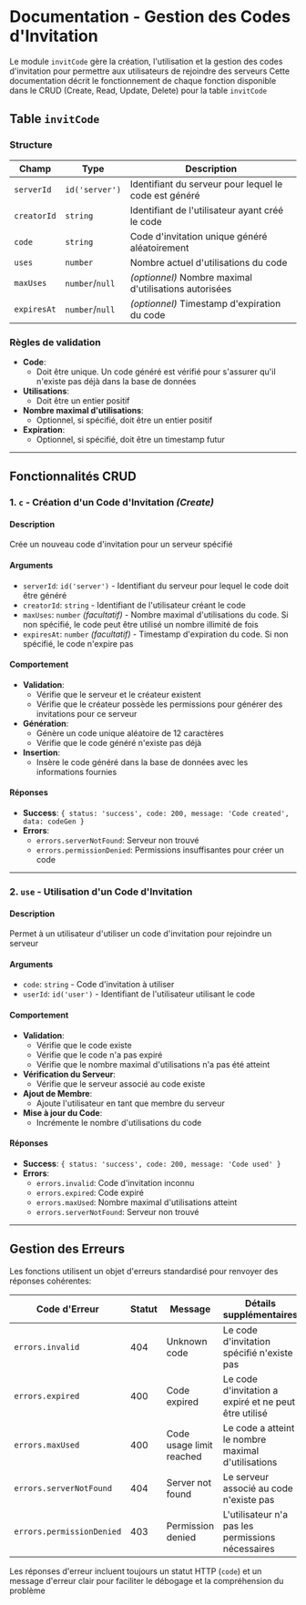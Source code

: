# Documentation - Gestion des Codes d'Invitation

Le module `invitCode` gère la création, l'utilisation et la gestion des codes d'invitation pour permettre aux utilisateurs de rejoindre des serveurs
Cette documentation décrit le fonctionnement de chaque fonction disponible dans le CRUD (Create, Read, Update, Delete) pour la table `invitCode`

## Table `invitCode`

### Structure

| Champ       | Type            | Description                                            |
| ----------- | --------------- | ------------------------------------------------------ |
| `serverId`  | `id('server')`  | Identifiant du serveur pour lequel le code est généré  |
| `creatorId` | `string`        | Identifiant de l'utilisateur ayant créé le code        |
| `code`      | `string`        | Code d'invitation unique généré aléatoirement          |
| `uses`      | `number`        | Nombre actuel d'utilisations du code                   |
| `maxUses`   | `number`/`null` | _(optionnel)_ Nombre maximal d'utilisations autorisées |
| `expiresAt` | `number`/`null` | _(optionnel)_ Timestamp d'expiration du code           |

### Règles de validation

-   **Code**:
    -   Doit être unique. Un code généré est vérifié pour s'assurer qu'il n'existe pas déjà dans la base de données
-   **Utilisations**:
    -   Doit être un entier positif
-   **Nombre maximal d'utilisations**:
    -   Optionnel, si spécifié, doit être un entier positif
-   **Expiration**:
    -   Optionnel, si spécifié, doit être un timestamp futur

---

## Fonctionnalités CRUD

### 1. `c` - Création d'un Code d'Invitation _(Create)_

#### Description

Crée un nouveau code d'invitation pour un serveur spécifié

#### Arguments

-   `serverId`: `id('server')` - Identifiant du serveur pour lequel le code doit être généré
-   `creatorId`: `string` - Identifiant de l'utilisateur créant le code
-   `maxUses`: `number` _(facultatif)_ - Nombre maximal d'utilisations du code. Si non spécifié, le code peut être utilisé un nombre illimité de fois
-   `expiresAt`: `number` _(facultatif)_ - Timestamp d'expiration du code. Si non spécifié, le code n'expire pas

#### Comportement

-   **Validation**:
    -   Vérifie que le serveur et le créateur existent
    -   Vérifie que le créateur possède les permissions pour générer des invitations pour ce serveur
-   **Génération**:
    -   Génère un code unique aléatoire de 12 caractères
    -   Vérifie que le code généré n'existe pas déjà
-   **Insertion**:
    -   Insère le code généré dans la base de données avec les informations fournies

#### Réponses

-   **Success**: `{ status: 'success', code: 200, message: 'Code created', data: codeGen }`
-   **Errors**:
    -   `errors.serverNotFound`: Serveur non trouvé
    -   `errors.permissionDenied`: Permissions insuffisantes pour créer un code

---

### 2. `use` - Utilisation d'un Code d'Invitation

#### Description

Permet à un utilisateur d'utiliser un code d'invitation pour rejoindre un serveur

#### Arguments

-   `code`: `string` - Code d'invitation à utiliser
-   `userId`: `id('user')` - Identifiant de l'utilisateur utilisant le code

#### Comportement

-   **Validation**:
    -   Vérifie que le code existe
    -   Vérifie que le code n'a pas expiré
    -   Vérifie que le nombre maximal d'utilisations n'a pas été atteint
-   **Vérification du Serveur**:
    -   Vérifie que le serveur associé au code existe
-   **Ajout de Membre**:
    -   Ajoute l'utilisateur en tant que membre du serveur
-   **Mise à jour du Code**:
    -   Incrémente le nombre d'utilisations du code

#### Réponses

-   **Success**: `{ status: 'success', code: 200, message: 'Code used' }`
-   **Errors**:
    -   `errors.invalid`: Code d'invitation inconnu
    -   `errors.expired`: Code expiré
    -   `errors.maxUsed`: Nombre maximal d'utilisations atteint
    -   `errors.serverNotFound`: Serveur non trouvé

---

## Gestion des Erreurs

Les fonctions utilisent un objet d'erreurs standardisé pour renvoyer des réponses cohérentes:

| Code d'Erreur             | Statut | Message                  | Détails supplémentaires                               |
| ------------------------- | ------ | ------------------------ | ----------------------------------------------------- |
| `errors.invalid`          | 404    | Unknown code             | Le code d'invitation spécifié n'existe pas            |
| `errors.expired`          | 400    | Code expired             | Le code d'invitation a expiré et ne peut être utilisé |
| `errors.maxUsed`          | 400    | Code usage limit reached | Le code a atteint le nombre maximal d'utilisations    |
| `errors.serverNotFound`   | 404    | Server not found         | Le serveur associé au code n'existe pas               |
| `errors.permissionDenied` | 403    | Permission denied        | L'utilisateur n'a pas les permissions nécessaires     |

Les réponses d'erreur incluent toujours un statut HTTP (`code`) et un message d'erreur clair pour faciliter le débogage et la compréhension du problème
